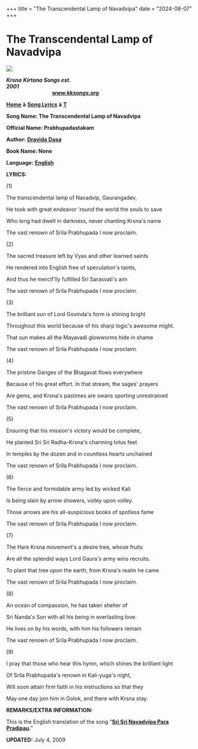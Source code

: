 +++
title = "The Transcendental Lamp of Navadvipa"
date = "2024-08-07"
+++

# The Transcendental Lamp of Navadvipa
**[![](http://kksongs.org/image_files/image002.jpg)](http://kksongs.org/)**

**_Krsna_** **_Kirtana Songs est. 2001_**                                                                                                                                                      **_www.kksongs.org_**

**[Home](http://kksongs.org/)** **à** **[Song Lyrics](http://kksongs.org/lyrics.html)** **à** **[T](http://kksongs.org/songs/song_t.html)**

**Song Name: The Transcendental Lamp of Navadvipa**

**Official Name: Prabhupadastakam**

**Author:** [**Dravida** **Dasa**](http://kksongs.org/authors/list/dravida.html)

**Book Name: None**

**Language:** [**English**](http://kksongs.org/language/list/english.html)

**LYRICS:**

(1)

The transcendental lamp of Navadvip, Gaurangadev,

He took with great endeavor 'round the world the souls to save

Who long had dwelt in darkness, never chanting Krsna's name

The vast renown of Srila Prabhupada I now proclaim.

(2)

The sacred treasure left by Vyas and other learned saints

He rendered into English free of speculation's taints,

And thus he mercif'lly fulfilled Sri Sarasvati's aim

The vast renown of Srila Prabhupada I now proclaim.

(3)

The brilliant sun of Lord Govinda's form is shining bright

Throughout this world because of his sharp logic's awesome might.

That sun makes all the Mayavadi glowworms hide in shame

The vast renown of Srila Prabhupada I now proclaim.

(4)

The pristine Ganges of the Bhagavat flows everywhere

Because of his great effort. In that stream, the sages' prayers

Are gems, and Krsna's pastimes are swans sporting unrestrained

The vast renown of Srila Prabhupada I now proclaim.

(5)

Ensuring that his mission's victory would be complete,

He planted Sri Sri Radha-Krsna's charming lotus feet

In temples by the dozen and in countless hearts unchained

The vast renown of Srila Prabhupada I now proclaim.

(6)

The fierce and formidable army led by wicked Kali

Is being slain by arrow showers, volley upon volley.

Those arrows are his all-auspicious books of spotless fame

The vast renown of Srila Prabhupada I now proclaim.

(7)

The Hare Krsna movement's a desire tree, whose fruits

Are all the splendid ways Lord Gaura's army wins recruits.

To plant that tree upon the earth, from Krsna's realm he came

The vast renown of Srila Prabhupada I now proclaim.

(8)

An ocean of compassion, he has taken shelter of

Sri Nanda's Son with all his being in everlasting love.

He lives on by his words, with him his followers remain

The vast renown of Srila Prabhupada I now proclaim.

(9)

I pray that those who hear this hymn, which shines the brilliant light

Of Srila Prabhupada's renown in Kali-yuga's night,

Will soon attain firm faith in his instructions so that they

May one day join him in Golok, and there with Krsna stay.

**REMARKS/EXTRA INFORMATION:**

This is the English translation of the song “**[Sri Sri Navadvipa Para Pradipau](http://kksongs.org/songs/s/srisrinavadvipapara.html)**.”

**UPDATED:** July 4, 2009